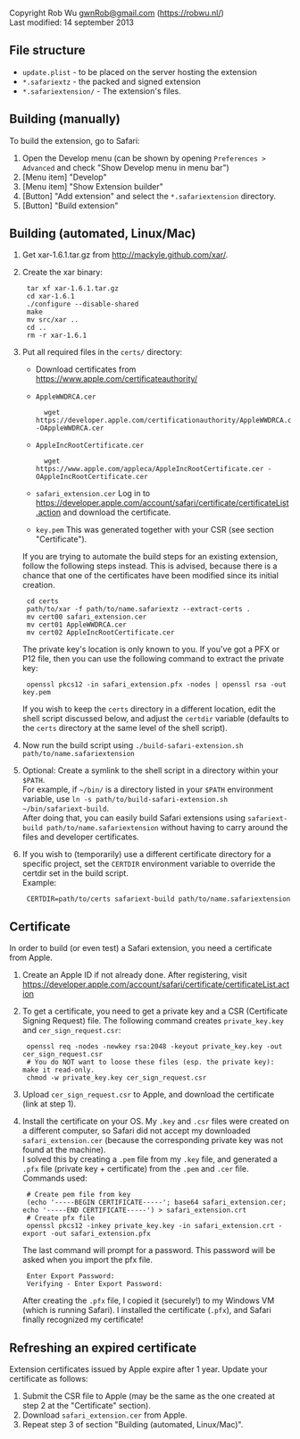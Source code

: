 Copyright Rob Wu <gwnRob@gmail.com> (https://robwu.nl/)  
Last modified: 14 september 2013

## File structure
* `update.plist` - to be placed on the server hosting the extension
* `*.safariextz` - the packed and signed extension
* `*.safariextension/` - The extension's files.

## Building (manually)
To build the extension, go to Safari:

1. Open the Develop menu (can be shown by opening `Preferences > Advanced` and check "Show Develop menu in menu bar")
2. [Menu item] "Develop"
3. [Menu item] "Show Extension builder"
4. [Button] "Add extension" and select the `*.safariextension` directory.
5. [Button] "Build extension"


## Building (automated, Linux/Mac)
1. Get xar-1.6.1.tar.gz from http://mackyle.github.com/xar/.
2. Create the xar binary:

        tar xf xar-1.6.1.tar.gz
        cd xar-1.6.1
        ./configure --disable-shared
        make
        mv src/xar ..
        cd ..
        rm -r xar-1.6.1

3. Put all required files in the `certs/` directory:
   - Download certificates from https://www.apple.com/certificateauthority/
    - `AppleWWDRCA.cer`
    
            wget https://developer.apple.com/certificationauthority/AppleWWDRCA.cer -OAppleWWDRCA.cer
    - `AppleIncRootCertificate.cer`

            wget https://www.apple.com/appleca/AppleIncRootCertificate.cer -OAppleIncRootCertificate.cer
    - `safari_extension.cer`
      Log in to https://developer.apple.com/account/safari/certificate/certificateList.action
      and download the certificate.
    - `key.pem`
      This was generated together with your CSR (see section "Certificate").
      
   If you are trying to automate the build steps for an existing extension, follow the following steps instead.
   This is advised, because there is a chance that one of the certificates have been modified since its initial
   creation.

        cd certs
        path/to/xar -f path/to/name.safariextz --extract-certs .
        mv cert00 safari_extension.cer
        mv cert01 AppleWWDRCA.cer
        mv cert02 AppleIncRootCertificate.cer

   The private key's location is only known to you. If you've got a PFX or P12 file, then you can use the
   following command to extract the private key:

        openssl pkcs12 -in safari_extension.pfx -nodes | openssl rsa -out key.pem

   If you wish to keep the `certs` directory in a different location, edit the shell script discussed
   below, and adjust the `certdir` variable (defaults to the `certs` directory at the same level of the shell script).

4. Now run the build script using `./build-safari-extension.sh path/to/name.safariextension`
5. Optional: Create a symlink to the shell script in a directory within your `$PATH`.  
   For example, if `~/bin/` is a directory listed in your `$PATH` environment variable, use
   `ln -s path/to/build-safari-extension.sh ~/bin/safariext-build`.  
   After doing that, you can easily build Safari extensions using `safariext-build path/to/name.safariextension`
   without having to carry around the files and developer certificates.
6. If you wish to (temporarily) use a different certificate directory for a specific project, set the `CERTDIR`
   environment variable to override the certdir set in the build script.  
   Example:

        CERTDIR=path/to/certs safariext-build path/to/name.safariextension


## Certificate
In order to build (or even test) a Safari extension, you need a certificate from Apple.

1. Create an Apple ID if not already done. After registering, visit 
   https://developer.apple.com/account/safari/certificate/certificateList.action
2. To get a certificate, you need to get a private key and a CSR (Certificate Signing Request) file.
   The following command creates `private_key.key` and `cer_sign_request.csr`:

        openssl req -nodes -newkey rsa:2048 -keyout private_key.key -out cer_sign_request.csr
        # You do NOT want to loose these files (esp. the private key): make it read-only.
        chmod -w private_key.key cer_sign_request.csr

3. Upload `cer_sign_request.csr` to Apple, and download the certificate (link at step 1).
4. Install the certificate on your OS.
   My `.key` and `.csr` files were created on a different computer, so Safari did not accept
   my downloaded `safari_extension.cer` (because the corresponding private key was not found
   at the machine).  
   I solved this by creating a `.pem` file from my `.key` file, and generated a `.pfx` file
   (private key + certificate) from the `.pem` and `.cer` file. Commands used:

        # Create pem file from key
        (echo '-----BEGIN CERTIFICATE-----'; base64 safari_extension.cer; echo '-----END CERTIFICATE-----') > safari_extension.crt 
        # Create pfx file
        openssl pkcs12 -inkey private_key.key -in safari_extension.crt -export -out safari_extension.pfx

    The last command will prompt for a password. This password will be asked when you import the pfx file.

        Enter Export Password:
        Verifying - Enter Export Password:
    After creating the `.pfx` file, I copied it (securely!) to my Windows VM (which is running Safari).
    I installed the certificate (`.pfx`), and Safari finally recognized my certificate!

## Refreshing an expired certificate
Extension certificates issued by Apple expire after 1 year. Update your certificate as follows:

1. Submit the CSR file to Apple (may be the same as the one created at step 2 at the "Certificate" section).
2. Download `safari_extension.cer` from Apple.
3. Repeat step 3 of section "Building (automated, Linux/Mac)".
